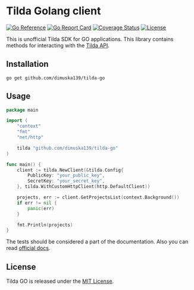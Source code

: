 # Tilda Golang client
[![Go Reference](https://pkg.go.dev/badge/github.com/dimuska139/tilda-go.svg)](https://pkg.go.dev/github.com/dimuska139/tilda-go)
[![Go Report Card](https://goreportcard.com/badge/github.com/dimuska139/tilda-go)](https://goreportcard.com/report/github.com/dimuska139/tilda-go)
[![Coverage Status](https://codecov.io/gh/dimuska139/tilda-go/branch/main/graph/badge.svg)](https://codecov.io/gh/dimuska139/tilda-go)
[![License](https://img.shields.io/github/license/mashape/apistatus.svg)](https://github.com/dimuska139/tilda-go/blob/master/LICENSE)

This is unofficial Tilda SDK for GO applications. This library contains methods for interacting with the [Tilda API](https://help.tilda.cc/api).

## Installation

```shell
go get github.com/dimuska139/tilda-go
```

## Usage

```go
package main

import (
	"context"
	"fmt"
	"net/http"

	tilda "github.com/dimuska139/tilda-go"
)

func main() {
	client := tilda.NewClient(&tilda.Config{
		PublicKey: "your_public_key",
		SecretKey: "your_secret_key",
	}, tilda.WithCustomHttpClient(http.DefaultClient))

	projects, err := client.GetProjectsList(context.Background())
	if err != nil {
		panic(err)
	}

	fmt.Println(projects)
}
```

The tests should be considered a part of the documentation. Also you can read [official docs](https://help.tilda.cc/api).

## License

Tilda GO is released under the
[MIT License](http://www.opensource.org/licenses/MIT).